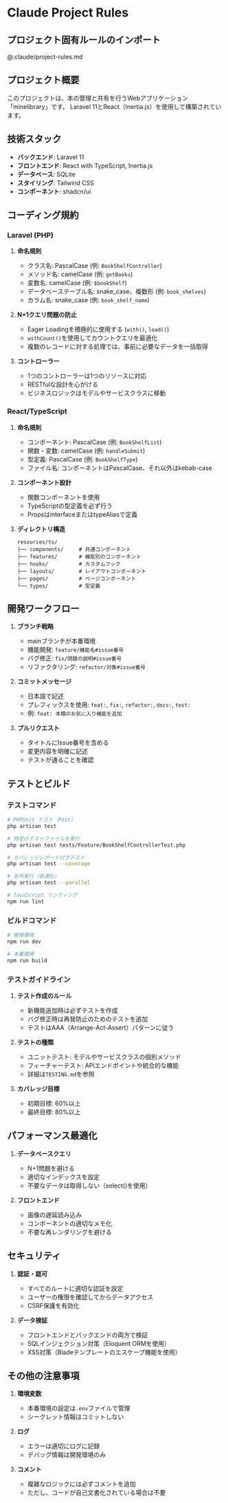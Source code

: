 # Claude Project Rules

## プロジェクト固有ルールのインポート
@.claude/project-rules.md

## プロジェクト概要
このプロジェクトは、本の管理と共有を行うWebアプリケーション「minelibrary」です。
Laravel 11とReact（Inertia.js）を使用して構築されています。

## 技術スタック
- **バックエンド**: Laravel 11
- **フロントエンド**: React with TypeScript, Inertia.js
- **データベース**: SQLite
- **スタイリング**: Tailwind CSS
- **コンポーネント**: shadcn/ui

## コーディング規約

### Laravel (PHP)
1. **命名規則**
   - クラス名: PascalCase (例: `BookShelfController`)
   - メソッド名: camelCase (例: `getBooks`)
   - 変数名: camelCase (例: `$bookShelf`)
   - データベーステーブル名: snake_case、複数形 (例: `book_shelves`)
   - カラム名: snake_case (例: `book_shelf_name`)

2. **N+1クエリ問題の防止**
   - Eager Loadingを積極的に使用する (`with()`, `load()`)
   - `withCount()`を使用してカウントクエリを最適化
   - 複数のレコードに対する処理では、事前に必要なデータを一括取得

3. **コントローラー**
   - 1つのコントローラーは1つのリソースに対応
   - RESTfulな設計を心がける
   - ビジネスロジックはモデルやサービスクラスに移動

### React/TypeScript
1. **命名規則**
   - コンポーネント: PascalCase (例: `BookShelfList`)
   - 関数・変数: camelCase (例: `handleSubmit`)
   - 型定義: PascalCase (例: `BookShelfType`)
   - ファイル名: コンポーネントはPascalCase、それ以外はkebab-case

2. **コンポーネント設計**
   - 関数コンポーネントを使用
   - TypeScriptの型定義を必ず行う
   - PropsはinterfaceまたはtypeAliasで定義

3. **ディレクトリ構造**
   ```
   resources/ts/
   ├── components/     # 共通コンポーネント
   ├── features/       # 機能別のコンポーネント
   ├── hooks/          # カスタムフック
   ├── layouts/        # レイアウトコンポーネント
   ├── pages/          # ページコンポーネント
   └── types/          # 型定義
   ```

## 開発ワークフロー

1. **ブランチ戦略**
   - mainブランチが本番環境
   - 機能開発: `feature/機能名#issue番号`
   - バグ修正: `fix/問題の説明#issue番号`
   - リファクタリング: `refactor/対象#issue番号`

2. **コミットメッセージ**
   - 日本語で記述
   - プレフィックスを使用: `feat:`, `fix:`, `refactor:`, `docs:`, `test:`
   - 例: `feat: 本棚のお気に入り機能を追加`

3. **プルリクエスト**
   - タイトルにIssue番号を含める
   - 変更内容を明確に記述
   - テストが通ることを確認

## テストとビルド

### テストコマンド
```bash
# PHPUnit テスト（Pest）
php artisan test

# 特定のテストファイルを実行
php artisan test tests/Feature/BookShelfControllerTest.php

# カバレッジレポート付きテスト
php artisan test --coverage

# 並列実行（高速化）
php artisan test --parallel

# JavaScript リンティング
npm run lint
```

### ビルドコマンド
```bash
# 開発環境
npm run dev

# 本番環境
npm run build
```

### テストガイドライン
1. **テスト作成のルール**
   - 新機能追加時は必ずテストを作成
   - バグ修正時は再発防止のためのテストを追加
   - テストはAAA（Arrange-Act-Assert）パターンに従う

2. **テストの種類**
   - ユニットテスト: モデルやサービスクラスの個別メソッド
   - フィーチャーテスト: APIエンドポイントや統合的な機能
   - 詳細は`TESTING.md`を参照

3. **カバレッジ目標**
   - 初期目標: 60%以上
   - 最終目標: 80%以上

## パフォーマンス最適化

1. **データベースクエリ**
   - N+1問題を避ける
   - 適切なインデックスを設定
   - 不要なデータは取得しない（select()を使用）

2. **フロントエンド**
   - 画像の遅延読み込み
   - コンポーネントの適切なメモ化
   - 不要な再レンダリングを避ける

## セキュリティ

1. **認証・認可**
   - すべてのルートに適切な認証を設定
   - ユーザーの権限を確認してからデータアクセス
   - CSRF保護を有効化

2. **データ検証**
   - フロントエンドとバックエンドの両方で検証
   - SQLインジェクション対策（Eloquent ORMを使用）
   - XSS対策（Bladeテンプレートのエスケープ機能を使用）

## その他の注意事項

1. **環境変数**
   - 本番環境の設定は`.env`ファイルで管理
   - シークレット情報はコミットしない

2. **ログ**
   - エラーは適切にログに記録
   - デバッグ情報は開発環境のみ

3. **コメント**
   - 複雑なロジックには必ずコメントを追加
   - ただし、コードが自己文書化されている場合は不要